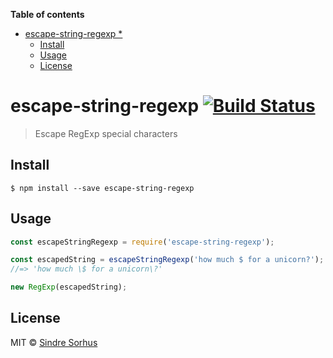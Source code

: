 <!-- START doctoc generated TOC please keep comment here to allow auto update -->
<!-- DON'T EDIT THIS SECTION, INSTEAD RE-RUN doctoc TO UPDATE -->
**Table of contents**

- [escape-string-regexp *](#escape-string-regexp-)
  - [Install](#install)
  - [Usage](#usage)
  - [License](#license)

<!-- END doctoc generated TOC please keep comment here to allow auto update -->

# escape-string-regexp [![Build Status](https://travis-ci.org/sindresorhus/escape-string-regexp.svg?branch=master)](https://travis-ci.org/sindresorhus/escape-string-regexp)

> Escape RegExp special characters


## Install

```
$ npm install --save escape-string-regexp
```


## Usage

```js
const escapeStringRegexp = require('escape-string-regexp');

const escapedString = escapeStringRegexp('how much $ for a unicorn?');
//=> 'how much \$ for a unicorn\?'

new RegExp(escapedString);
```


## License

MIT © [Sindre Sorhus](http://sindresorhus.com)
